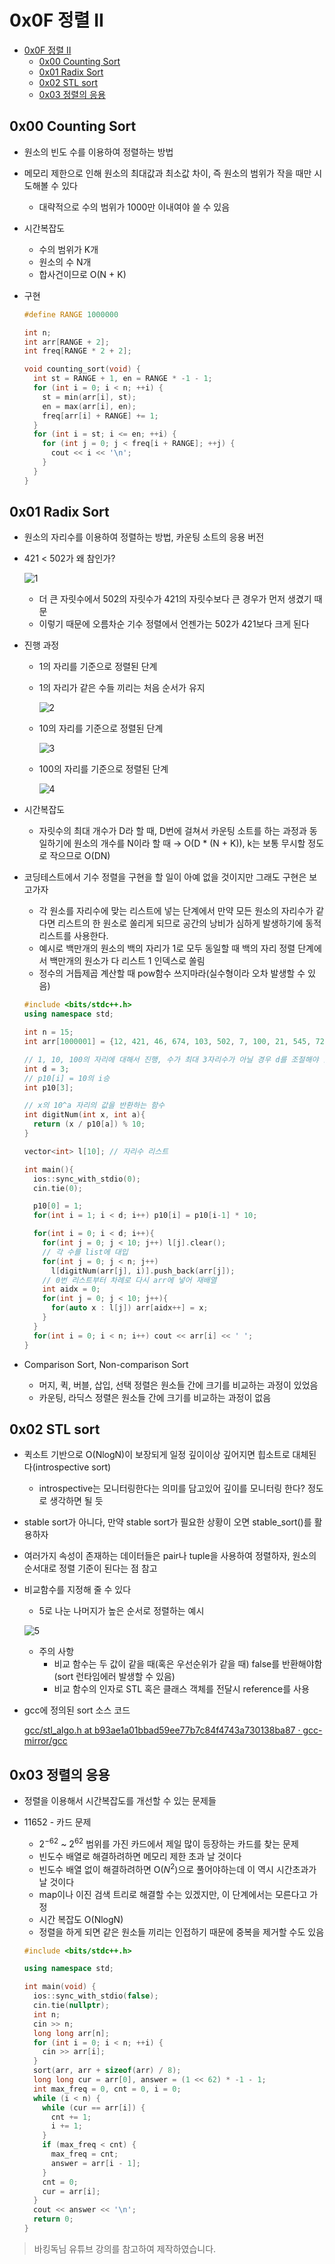 # 0x0F 정렬 II

<!--ts-->

- [0x0F 정렬 II](#0x0f-정렬-ii)
  - [0x00 Counting Sort](#0x00-counting-sort)
  - [0x01 Radix Sort](#0x01-radix-sort)
  - [0x02 STL sort](#0x02-stl-sort)
  - [0x03 정렬의 응용](#0x03-정렬의-응용)

<!-- Created by https://github.com/ekalinin/github-markdown-toc -->
<!-- Added by: sungminyou, at: 2022년 6월 29일 수요일 15시 58분 02초 KST -->

<!--te-->

## 0x00 Counting Sort

- 원소의 빈도 수를 이용하여 정렬하는 방법
- 메모리 제한으로 인해 원소의 최대값과 최소값 차이, 즉 원소의 범위가 작을 때만 시도해볼 수 있다
  - 대략적으로 수의 범위가 1000만 이내여야 쓸 수 있음
- 시간복잡도
  - 수의 범위가 K개
  - 원소의 수 N개
  - 합사건이므로 O(N + K)
- 구현

  ```cpp
  #define RANGE 1000000

  int n;
  int arr[RANGE + 2];
  int freq[RANGE * 2 + 2];

  void counting_sort(void) {
    int st = RANGE + 1, en = RANGE * -1 - 1;
    for (int i = 0; i < n; ++i) {
      st = min(arr[i], st);
      en = max(arr[i], en);
      freq[arr[i] + RANGE] += 1;
    }
    for (int i = st; i <= en; ++i) {
      for (int j = 0; j < freq[i + RANGE]; ++j) {
        cout << i << '\n';
      }
    }
  }
  ```

## 0x01 Radix Sort

- 원소의 자리수를 이용하여 정렬하는 방법, 카운팅 소트의 응용 버전
- 421 < 502가 왜 참인가?

  ![1](https://user-images.githubusercontent.com/48282185/176375433-7cfa5330-a250-467e-8d37-825affea5425.png)

  - 더 큰 자릿수에서 502의 자릿수가 421의 자릿수보다 큰 경우가 먼저 생겼기 때문
  - 이렇기 때문에 오름차순 기수 정렬에서 언젠가는 502가 421보다 크게 된다

- 진행 과정

  - 1의 자리를 기준으로 정렬된 단계
  - 1의 자리가 같은 수들 끼리는 처음 순서가 유지

    ![2](https://user-images.githubusercontent.com/48282185/176375428-3c091529-ea55-4b92-9818-a2035f73b9a0.png)

  - 10의 자리를 기준으로 정렬된 단계

    ![3](https://user-images.githubusercontent.com/48282185/176375422-003d12f6-d967-46b7-8519-9cb8d21aec0a.png)

  - 100의 자리를 기준으로 정렬된 단계

    ![4](https://user-images.githubusercontent.com/48282185/176375413-2bc0eedb-0cc1-45fc-9c0a-cdafbf61d9c5.png)

- 시간복잡도
  - 자릿수의 최대 개수가 D라 할 때, D번에 걸쳐서 카운팅 소트를 하는 과정과 동일하기에 원소의 개수를 N이라 할 때 → O(D \* (N + K)), k는 보통 무시할 정도로 작으므로 O(DN)
- 코딩테스트에서 기수 정렬을 구현을 할 일이 아예 없을 것이지만 그래도 구현은 보고가자

  - 각 원소를 자리수에 맞는 리스트에 넣는 단계에서 만약 모든 원소의 자리수가 같다면 리스트의 한 원소로 쏠리게 되므로 공간의 낭비가 심하게 발생하기에 동적 리스트를 사용한다.
  - 예시로 백만개의 원소의 백의 자리가 1로 모두 동일할 때 백의 자리 정렬 단계에서 백만개의 원소가 다 리스트 1 인덱스로 쏠림
  - 정수의 거듭제곱 계산할 때 pow함수 쓰지마라(실수형이라 오차 발생할 수 있음)

  ```cpp
  #include <bits/stdc++.h>
  using namespace std;

  int n = 15;
  int arr[1000001] = {12, 421, 46, 674, 103, 502, 7, 100, 21, 545, 722, 227, 62, 91, 240};

  // 1, 10, 100의 자리에 대해서 진행, 수가 최대 3자리수가 아닐 경우 d를 조절해야 함
  int d = 3;
  // p10[i] = 10의 i승
  int p10[3];

  // x의 10^a 자리의 값을 반환하는 함수
  int digitNum(int x, int a){
    return (x / p10[a]) % 10;
  }

  vector<int> l[10]; // 자리수 리스트

  int main(){
    ios::sync_with_stdio(0);
    cin.tie(0);

    p10[0] = 1;
    for(int i = 1; i < d; i++) p10[i] = p10[i-1] * 10;

    for(int i = 0; i < d; i++){
      for(int j = 0; j < 10; j++) l[j].clear();
      // 각 수를 list에 대입
      for(int j = 0; j < n; j++)
        l[digitNum(arr[j], i)].push_back(arr[j]);
      // 0번 리스트부터 차례로 다시 arr에 넣어 재배열
      int aidx = 0;
      for(int j = 0; j < 10; j++){
        for(auto x : l[j]) arr[aidx++] = x;
      }
    }
    for(int i = 0; i < n; i++) cout << arr[i] << ' ';
  }
  ```

- Comparison Sort, Non-comparison Sort
  - 머지, 퀵, 버블, 삽입, 선택 정렬은 원소들 간에 크기를 비교하는 과정이 있었음
  - 카운팅, 라딕스 정렬은 원소들 간에 크기를 비교하는 과정이 없음

## 0x02 STL sort

- 퀵소트 기반으로 O(NlogN)이 보장되게 일정 깊이이상 깊어지면 힙소트로 대체된다(introspective sort)
  - introspective는 모니터링한다는 의미를 담고있어 깊이를 모니터링 한다? 정도로 생각하면 될 듯
- stable sort가 아니다, 만약 stable sort가 필요한 상황이 오면 stable_sort()를 활용하자
- 여러가지 속성이 존재하는 데이터들은 pair나 tuple을 사용하여 정렬하자, 원소의 순서대로 정렬 기준이 된다는 점 참고
- 비교함수를 지정해 줄 수 있다

  - 5로 나눈 나머지가 높은 순서로 정렬하는 예시

  ![5](https://user-images.githubusercontent.com/48282185/176375385-3058d217-37d1-45f9-85fb-0e334c93c9a0.png)

  - 주의 사항
    - 비교 함수는 두 값이 같을 때(혹은 우선순위가 같을 때) false를 반환해야함(sort 런타임에러 발생할 수 있음)
    - 비교 함수의 인자로 STL 혹은 클래스 객체를 전달시 reference를 사용

- gcc에 정의된 sort 소스 코드

  [gcc/stl_algo.h at b93ae1a01bbad59ee77b7c84f4743a730138ba87 · gcc-mirror/gcc](https://github.com/gcc-mirror/gcc/blob/b93ae1a01bbad59ee77b7c84f4743a730138ba87/libstdc%2B%2B-v3/include/bits/stl_algo.h#L1934)

## 0x03 정렬의 응용

- 정렬을 이용해서 시간복잡도를 개선할 수 있는 문제들
- 11652 - 카드 문제

  - $2^{-62}$ ~ $2^{62}$ 범위를 가진 카드에서 제일 많이 등장하는 카드를 찾는 문제
  - 빈도수 배열로 해결하려하면 메모리 제한 초과 날 것이다
  - 빈도수 배열 없이 해결하려하면 O($N^2$)으로 풀어야하는데 이 역시 시간초과가 날 것이다
  - map이나 이진 검색 트리로 해결할 수는 있겠지만, 이 단계에서는 모른다고 가정
  - 시간 복잡도 O(NlogN)
  - 정렬을 하게 되면 같은 원소들 끼리는 인접하기 때문에 중복을 제거할 수도 있음

  ```cpp
  #include <bits/stdc++.h>

  using namespace std;

  int main(void) {
    ios::sync_with_stdio(false);
    cin.tie(nullptr);
    int n;
    cin >> n;
    long long arr[n];
    for (int i = 0; i < n; ++i) {
      cin >> arr[i];
    }
    sort(arr, arr + sizeof(arr) / 8);
    long long cur = arr[0], answer = (1 << 62) * -1 - 1;
    int max_freq = 0, cnt = 0, i = 0;
    while (i < n) {
      while (cur == arr[i]) {
        cnt += 1;
        i += 1;
      }
      if (max_freq < cnt) {
        max_freq = cnt;
        answer = arr[i - 1];
      }
      cnt = 0;
      cur = arr[i];
    }
    cout << answer << '\n';
    return 0;
  }
  ```

> 바킹독님 유튜브 강의를 참고하여 제작하였습니다.
